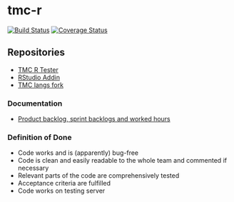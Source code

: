 # tmc-r

[![Build Status](https://travis-ci.org/RTMC/tmc-r.svg?branch=master)](https://travis-ci.org/RTMC/tmc-r)
[![Coverage Status](https://coveralls.io/repos/github/RTMC/tmc-r/badge.svg?branch=master)](https://coveralls.io/github/RTMC/tmc-r?branch=master)

## Repositories

* [TMC R Tester](https://github.com/RTMC/tmc-r-tester)
* [RStudio Addin](https://github.com/RTMC/tmc-rstudio)
* [TMC langs fork](https://github.com/RTMC/tmc-langs)



### Documentation

* [Product backlog, sprint backlogs and worked hours](https://docs.google.com/spreadsheets/d/1uS8EfZtXFUFsn7fuUvls3LqDM_Vpn82c1zXXGLNh6ws/)


### Definition of Done
* Code works and is (apparently) bug-free
* Code is clean and easily readable to the whole team and commented if necessary
* Relevant parts of the code are comprehensively tested
* Acceptance criteria are fulfilled
* Code works on testing server
